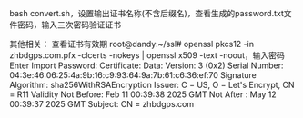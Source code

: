 bash convert.sh，设置输出证书名称(不含后缀名)，查看生成的password.txt文件密码，输入三次密码验证证书

其他相关：
查看证书有效期
root@dandy:~/ssl# openssl pkcs12 -in zhbdgps.com.pfx -clcerts -nokeys | openssl x509 -text -noout，输入密码
Enter Import Password:
Certificate:
    Data:
        Version: 3 (0x2)
        Serial Number:
            04:3e:46:06:25:4a:9b:16:c9:93:64:9a:7b:61:c6:36:ef:70
        Signature Algorithm: sha256WithRSAEncryption
        Issuer: C = US, O = Let's Encrypt, CN = R11
        Validity
            Not Before: Feb 11 00:39:38 2025 GMT
            Not After : May 12 00:39:37 2025 GMT
        Subject: CN = zhbdgps.com

